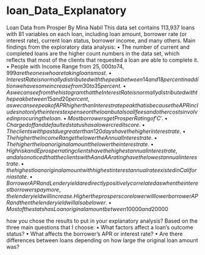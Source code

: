 # loan_Data_Explanatory

Loan Data from Prosper
By Mina Nabil 
This data set contains 113,937 loans with 81 variables on each loan, including loan amount, borrower rate (or interest rate), current loan status, borrower income, and many others. 
Main findings from the exploratory data analysis:
     •	The number of current and completed loans are the higher count numbers in the data set, which reflects that most of the clients that requested a loan are able to complete it.
     •	People with Income Range from $25,000 to 74,999 are the ones who are taking loans most.
     •	Interest Rate is normally distributed with the peak between 14 and 18 percent in addition we have some increase from 30 to 35 percent.
     •	As we can see from the histogram that the Interest Rate is normally distributed with the peak between 15 and 20 percent, as we can see peak of APR higher than Interest rate peak that is because the APR includes not only the interest expense on the loan but also all fees and other costs involved in procuring the loan.
     •	Most borrowers get Prosper Rating of 'C'.
     •	Charged off and defaulted status has a lower credit score.
     •	The clients with past due greater than 120 days have the higher interest rate.
     •	The higher the Income Range the lower the Annual Interest rate.
     •	The higher the loan original amount the lower the interest rate.
     •	High risk and E prosper rating clients have the highest annual interest rate, and also noticed that the clients with A and AA rating have the lowest annual interest rate.
     •	the highest loan original amount with highest interest annual rate existed in California state.
     •	Borrower APR and Lender yield are directly positively correlated as when the interest borrowers pay more, the lender yield will increase. Higher the prosper score lower will lower borrower APR and then the lender yield will also be lower.
     •	Most of the stats has Loan original amount between 10000 and 20000$ 
 
how you chose the results to put in your explanatory analysis?
  Based on the three main questions that I choose:
     •	What factors affect a loan’s outcome status?
     •	What affects the borrower’s APR or interest rate?
     •	Are there differences between loans depending on how large the original loan amount was?

